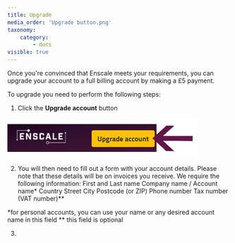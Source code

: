 ```yaml
---
title: Upgrade
media_order: 'Upgrade button.png'
taxonomy:
    category:
        - docs
visible: true
---
```


Once you're convinced that Enscale meets your requirements, you can upgrade your account to a full billing account by making a £5 payment.

To upgrade you need to perform the following steps:

1. Click the **Upgrade account** button 

![](Upgrade%20button.png)

2. You will then need to fill out a form with your account details. Please note that these details will be on invoices you receive. We require the following information:
First and Last name
Company name / Account name* 
Country
Street
City 
Postcode (or ZIP)
Phone number
Tax number (VAT number)**

\*for personal accounts, you can use your name or any desired account name in this field
\** this field is optional

3. 